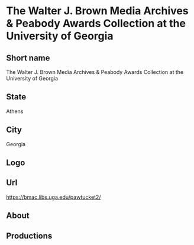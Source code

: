 # The Walter J. Brown Media Archives & Peabody Awards Collection at the University of Georgia

## Short name

The Walter J. Brown Media Archives & Peabody Awards Collection at the University of Georgia

## State

Athens

## City

Georgia

## Logo



## Url

https://bmac.libs.uga.edu/pawtucket2/

## About



## Productions


